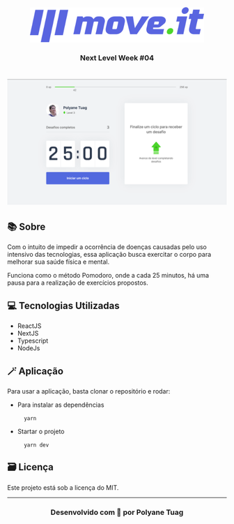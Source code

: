  &nbsp;

<p align="center">
  <img width= '400' src=".github/logo-full.svg" padding=20px>
</p>


<h3 align="center"> Next Level Week #04 
 
</h3>

<h1 align="center">
    <img src=".github/aplicativoMoveIt.png">
</h1>

## 📚 Sobre

Com o intuito de impedir a ocorrência de doenças causadas pelo uso intensivo das tecnologias, essa aplicação busca exercitar o corpo para melhorar sua saúde física e mental. 

Funciona como o método Pomodoro, onde a cada 25 minutos, há uma pausa para a realização de exercícios propostos.

## 💻 Tecnologias Utilizadas

- ReactJS
- NextJS
- Typescript
- NodeJs

## 🪄 Aplicação

Para usar a aplicação, basta clonar o repositório e rodar: 

- Para instalar as dependências 

  ```
    yarn 
  ```

- Startar o projeto
  ```
    yarn dev
  ```

## 🗃 Licença
Este projeto está sob a licença do MIT.

---
<h3 align="center"> Desenvolvido com 💙 por Polyane Tuag </h3>